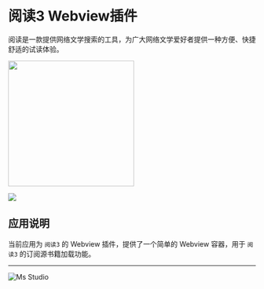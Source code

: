 # 阅读3 Webview插件

阅读是一款提供网络文学搜索的工具，为广大网络文学爱好者提供一种方便、快捷舒适的试读体验。

<img height="256" src="https://file.lifebus.top/apps/reader3/logo.png" width="256"/>

![](https://img.shields.io/badge/%E6%96%B0%E7%96%86%E8%90%8C%E6%A3%AE%E8%BD%AF%E4%BB%B6%E5%BC%80%E5%8F%91%E5%B7%A5%E4%BD%9C%E5%AE%A4-%E6%8F%90%E4%BE%9B%E6%8A%80%E6%9C%AF%E6%94%AF%E6%8C%81-blue)

## 应用说明

当前应用为 `阅读3` 的 Webview 插件，提供了一个简单的 Webview 容器，用于 `阅读3` 的订阅源书籍加载功能。

---

![Ms Studio](https://file.lifebus.top/imgs/ms_blank_001.png)
